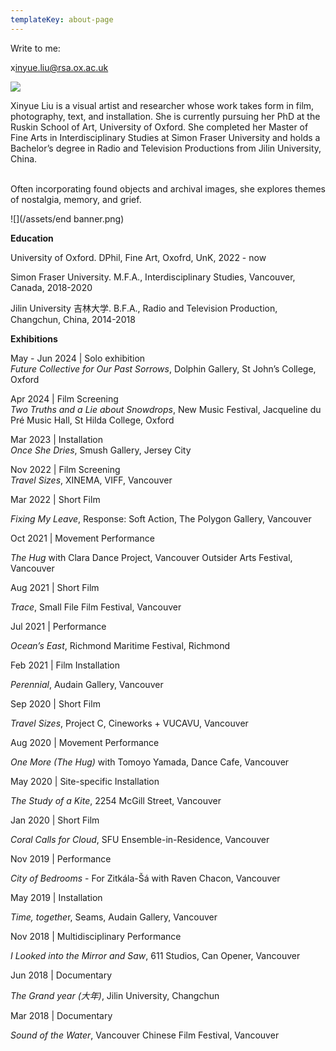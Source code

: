 ```yaml
---
templateKey: about-page
---
```

Write to me:

x﻿inyue.liu@rsa.ox.ac.uk

![](/assets/banner.png)

Xinyue Liu is a visual artist and researcher whose work takes form in film, photography, text, and installation. She is currently pursuing her PhD at the Ruskin School of Art, University of Oxford. She completed her Master of Fine Arts in Interdisciplinary Studies at Simon Fraser University and holds a Bachelor’s degree in Radio and Television Productions from Jilin University, China.

\
Often incorporating found objects and archival images, she explores themes of nostalgia, memory, and grief.

![](/assets/end banner.png)

**Education**

U﻿niversity of Oxford. DPhil, Fine Art, Oxofrd, UnK, 2022 - now

Simon Fraser University. M.F.A., Interdisciplinary Studies, Vancouver, Canada, 2018-2020

Jilin University 吉林大学. B.F.A., Radio and Television Production, Changchun, China, 2014-2018

<div class="lines-1"></div>

**Exhibitions**

May - Jun 2024 | Solo exhibition\
*Future Collective for Our Past Sorrows*, Dolphin Gallery, St John’s College, Oxford

Apr 2024 | Film Screening\
*Two Truths and a Lie about Snowdrops*, New Music Festival, Jacqueline du Pré Music Hall, St Hilda College, Oxford

Mar 2023 | Installation\
*Once She Dries*, Smush Gallery, Jersey City

Nov 2022 | Film Screening\
*Travel Sizes*, XINEMA, VIFF, Vancouver

Mar 2022 | Short Film

*Fixing My Leave*, Response: Soft Action, The Polygon Gallery, Vancouver

Oct 2021 | Movement Performance

*The Hug* with Clara Dance Project, Vancouver Outsider Arts Festival, Vancouver

Aug 2021 | Short Film

*Trace*, Small File Film Festival, Vancouver

Jul 2021 | Performance

*Ocean’s East*, Richmond Maritime Festival, Richmond

Feb 2021 | Film Installation

*Perennial*, Audain Gallery, Vancouver

Sep 2020 | Short Film

*Travel Sizes*, Project C, Cineworks + VUCAVU, Vancouver

Aug 2020 | Movement Performance

*One More (The Hug)* with Tomoyo Yamada, Dance Cafe, Vancouver

May 2020 | Site-specific Installation

*The Study of a Kite*, 2254 McGill Street, Vancouver

Jan 2020 | Short Film

*Coral Calls for Cloud*, SFU Ensemble-in-Residence, Vancouver

Nov 2019 | Performance

*City of Bedrooms* - For Zitkála-Šá with Raven Chacon, Vancouver

May 2019 | Installation

*Time, togethe*r, Seams, Audain Gallery, Vancouver

Nov 2018 | Multidisciplinary Performance

*I Looked into the Mirror and Saw*, 611 Studios, Can Opener, Vancouver

Jun 2018 | Documentary

*The Grand year (大年)*, Jilin University, Changchun

Mar 2018 | Documentary

*Sound of the Water*, Vancouver Chinese Film Festival, Vancouver

<div class="lines-5"></div>